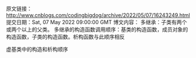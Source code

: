原文链接：http://www.cnblogs.com/codingbigdog/archive/2022/05/07/16243249.html
提交日期：Sat, 07 May 2022 09:00:00 GMT
博文内容：
多继承：子类有两个或两个以上的父类。
多继承的构造函数调用顺序：基类的构造函数，成员对象的构造函数，子类的构造函数。析构函数与此顺序相反


虚基类中的构造和析构顺序